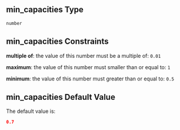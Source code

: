 ## min\_capacities Type

`number`

## min\_capacities Constraints

**multiple of**: the value of this number must be a multiple of: `0.01`

**maximum**: the value of this number must smaller than or equal to: `1`

**minimum**: the value of this number must greater than or equal to: `0.5`

## min\_capacities Default Value

The default value is:

```json
0.7
```
